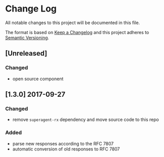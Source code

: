 # Change Log
All notable changes to this project will be documented in this file.

The format is based on [Keep a Changelog](http://keepachangelog.com/) and this project adheres to [Semantic Versioning](http://semver.org/).

## [Unreleased]

### Changed
- open source component

## [1.3.0] 2017-09-27

### Changed
- remove `superagent-rx` dependency and move source code to this repo

### Added
- parse new responses according to the RFC 7807
- automatic conversion of old responses to RFC 7807


